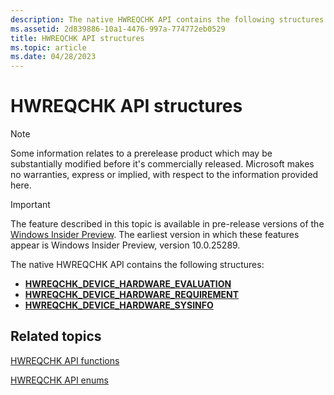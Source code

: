 ```yaml
---
description: The native HWREQCHK API contains the following structures.
ms.assetid: 2d839886-10a1-4476-997a-774772eb0529
title: HWREQCHK API structures
ms.topic: article
ms.date: 04/28/2023
---
```


# HWREQCHK API structures

> [!NOTE]
> Some information relates to a prerelease product which may be substantially modified before it's commercially released. Microsoft makes no warranties, express or implied, with respect to the information provided here.

> [!IMPORTANT]
> The feature described in this topic is available in pre-release versions of the [Windows Insider Preview](https://www.microsoft.com/software-download/windowsinsiderpreviewSDK). The earliest version in which these features appear is Windows Insider Preview, version 10.0.25289.

The native HWREQCHK API contains the following structures:

- [**HWREQCHK\_DEVICE\_HARDWARE\_EVALUATION**](/windows/win32/api/hwreqchkapi/ns-hwreqchkapi-hwreqchk_device_hardware_evaluation)
- [**HWREQCHK\_DEVICE\_HARDWARE\_REQUIREMENT**](/windows/win32/api/hwreqchkapi/ns-hwreqchkapi-hwreqchk_device_hardware_requirement)
- [**HWREQCHK\_DEVICE\_HARDWARE\_SYSINFO**](/windows/win32/api/hwreqchkapi/ns-hwreqchkapi-hwreqchk_device_hardware_sysinfo)

## Related topics

[HWREQCHK API functions](hwreqchk-api-functions.md)

[HWREQCHK API enums](hwreqchk-api-enums.md)
